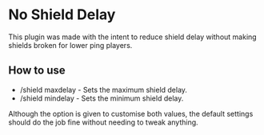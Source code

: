 # No Shield Delay

This plugin was made with the intent to reduce shield delay without making shields broken for lower ping players.

## How to use
* /shield maxdelay - Sets the maximum shield delay.
* /shield mindelay - Sets the minimum shield delay.

Although the option is given to customise both values, the default settings should do the job fine without needing to tweak anything.
